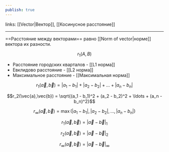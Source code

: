 ```yaml
---
publish: true
---
```

links: [[Vector|Вектор]], [[Косинусное расстояние]]

---

==Расстояние между векторами== равно [[Norm of vector|норме]]  вектора их разности.

$$r_1(A, B)$$

 - Расстояние городских кварталов - [[L1 норма]]
 - Евклидово расстояние - [[L2 норма]]
 - Максимальное расстояние - [[Максимальная норма]]

$$r_1(\vec{a},\vec{b}) = |a_1 - b_1| + |a_2 - b_2| + \ldots + |a_n - b_n|$$

$$r_2(\vec{a},\vec{b}) = \sqrt{(a_1 - b_1)^2 + (a_2 - b_2)^2 + \ldots + (a_n - b_n)^2}$$

$$r_\infty(\vec{a},\vec{b}) = \max(|a_1 - b_1|, |a_2 - b_2|, \ldots, |a_n - b_n|)$$

$$r_1(\vec{a},\vec{b}) = |\vec{a} - \vec{b}|_1$$

$$r_2(\vec{a},\vec{b}) = |\vec{a} - \vec{b}|_2$$

$$r_\infty(\vec{a},\vec{b}) = |\vec{a} - \vec{b}|_\infty$$

